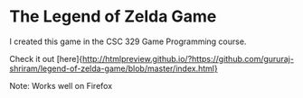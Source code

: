 # The Legend of Zelda Game

I created this game in the CSC 329 Game Programming course.

Check it out [here]{http://htmlpreview.github.io/?https://github.com/gururaj-shriram/legend-of-zelda-game/blob/master/index.html}

Note: Works well on Firefox
